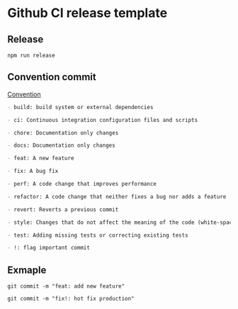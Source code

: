 # Github CI release template

## Release

```
npm run release
```

## Convention commit
[Convention](https://www.conventionalcommits.org/en/v1.0.0/#examples)

```md
- build: build system or external dependencies

- ci: Continuous integration configuration files and scripts

- chore: Documentation only changes

- docs: Documentation only changes

- feat: A new feature

- fix: A bug fix

- perf: A code change that improves performance

- refactor: A code change that neither fixes a bug nor adds a feature

- revert: Reverts a previous commit

- style: Changes that do not affect the meaning of the code (white-space, formatting, missing semi-colons, etc)

- test: Adding missing tests or correcting existing tests

- !: flag important commit
```

## Exmaple

```
git commit -m "feat: add new feature"

git commit -m "fix!: hot fix production"
```
